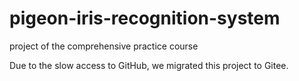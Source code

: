 # pigeon-iris-recognition-system
project of the comprehensive practice course

Due to the slow access to GitHub, we migrated this project to Gitee.
